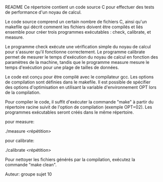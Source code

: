 README
Ce répertoire contient un code source C pour effectuer des tests de performance d'un noyau de calcul.

Le code source comprend un certain nombre de fichiers C, ainsi qu'un makefile qui décrit comment les fichiers doivent être compilés et liés ensemble pour créer trois programmes exécutables : check, calibrate, et measure.

Le programme check exécute une vérification simple du noyau de calcul pour s'assurer qu'il fonctionne correctement. Le programme calibrate permet de mesurer le temps d'exécution du noyau de calcul en fonction des paramètres de la machine, tandis que le programme measure mesure le temps d'exécution pour une plage de tailles de données.

Le code est conçu pour être compilé avec le compilateur gcc. Les options de compilation sont définies dans le makefile. Il est possible de spécifier des options d'optimisation en utilisant la variable d'environnement OPT lors de la compilation.

Pour compiler le code, il suffit d'exécuter la commande "make" à partir du répertoire racine suivit de l'option de compilation (exemple OPT=02). Les programmes exécutables seront créés dans le même répertoire.

pour measure:

./measure <taille> <warmup> <répétition>

pour calibrate:

./calibrate <taille> <répétition>


Pour nettoyer les fichiers générés par la compilation, exécutez la commande "make clean".



Auteur: groupe sujet 10

